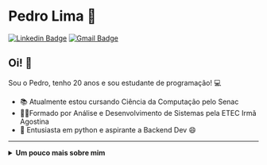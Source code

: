 # Pedro Lima 🤖    
[![Linkedin Badge](https://img.shields.io/badge/-LinkedIn-blue?style=flat-square&logo=Linkedin&logoColor=white&link=https://www.linkedin.com/in/pedrols2603/)](https://www.linkedin.com/in/pedrols2603/)
[![Gmail Badge](https://img.shields.io/badge/-Gmail-c14438?style=flat-square&logo=Gmail&logoColor=white&link=mailto:pedro.l2002@hotmail.com)](mailto:pedro.l2002@hotmail.com)


## Oi! 👋
Sou o Pedro, tenho 20 anos e sou estudante de programação! 💻

- 📚 Atualmente estou cursando Ciência da Computação pelo Senac
- 🧑‍🎓Formado por Análise e Desenvolvimento de Sistemas pela ETEC Irmã Agostina
- 🐍 Entusiasta em python e aspirante a Backend Dev 😄

***

<details>
  <summary><b> Um pouco mais sobre mim </b><i></summary>
  <br>
    
## Um pouco do que gosto... 💜


    
[![Top Langs](https://github-readme-stats.vercel.app/api/top-langs/?username=PedroLS2603&layout=compact)](https://github.com/anuraghazra/github-readme-stats)



</details>

<!--
**PedroLS2603/PedroLS2603** is a ✨ _special_ ✨ repository because its `README.md` (this file) appears on your GitHub profile.

Here are some ideas to get you started:

- 🔭 I’m currently working on ...
- 🌱 I’m currently learning ...
- 👯 I’m looking to collaborate on ...
- 🤔 I’m looking for help with ...
- 💬 Ask me about ...
- 📫 How to reach me: ...
- 😄 Pronouns: ...
- ⚡ Fun fact: ...
-->
